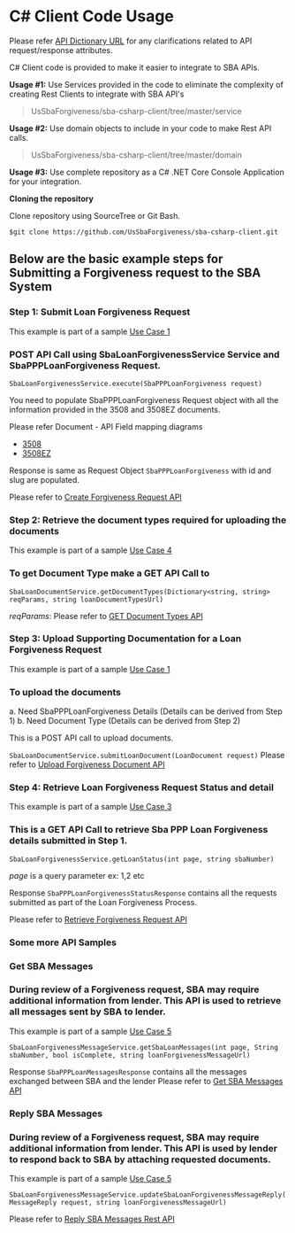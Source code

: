 # C# Client Code Usage

Please refer [API Dictionary URL](https://ussbaforgiveness.github.io/API-Dictionary.html) for any clarifications related to API request/response attributes.

C# Client code is provided to make it easier to integrate to SBA APIs.

**Usage #1:** Use Services provided in the code to eliminate the complexity of creating Rest Clients to integrate with SBA API&#39;s

> UsSbaForgiveness/sba-csharp-client/tree/master/service

**Usage #2:** Use domain objects to include in your code to make Rest API calls.

>UsSbaForgiveness/sba-csharp-client/tree/master/domain

**Usage #3:** Use complete repository as a C# .NET Core Console Application for your integration.

**Cloning the repository**

Clone repository using SourceTree or Git Bash.

`$git clone https://github.com/UsSbaForgiveness/sba-csharp-client.git`

## Below are the basic example steps for Submitting a Forgiveness request to the SBA System ##

### Step 1: Submit Loan Forgiveness Request ###

This example is part of a sample [Use Case 1](https://ussbaforgiveness.github.io/UseCases/usecase1-Submission-of-forgiveness-request.html)

### POST API Call using SbaLoanForgivenessService Service and SbaPPPLoanForgiveness Request. ###

```SbaLoanForgivenessService.execute(SbaPPPLoanForgiveness request)```

You need to populate SbaPPPLoanForgiveness Request object with all the information provided in the 3508 and 3508EZ documents.

Please refer Document - API Field mapping diagrams
- [3508](https://ussbaforgiveness.github.io/DocumentToAPIMappingImages/Form3508/Form-3508-Mapping-of-PDF-Form-to-API-Elements.html)
- [3508EZ](https://ussbaforgiveness.github.io/DocumentToAPIMappingImages/Form3508EZ/Form-3508EZ-Mapping-of-PDF-Form-to-API-Elements.html)

Response is same as Request Object `SbaPPPLoanForgiveness` with id and slug are populated.

Please refer to [Create Forgiveness Request API](https://ussbaforgiveness.github.io/API-Dictionary.html#2-create-forgiveness-request)

### Step 2: Retrieve the document types required for uploading the documents ###

This example is part of a sample [Use Case 4](https://ussbaforgiveness.github.io/UseCases/usecase4-Get-document-types.html)

### To get Document Type make a GET API Call to ###

```SbaLoanDocumentService.getDocumentTypes(Dictionary<string, string> reqParams, string loanDocumentTypesUrl)```

 _reqParams_: Please refer to [GET Document Types API](https://ussbaforgiveness.github.io/API-Dictionary.html)

### Step 3: Upload Supporting Documentation for a Loan Forgiveness Request ###

This example is part of a sample [Use Case 1](https://ussbaforgiveness.github.io/UseCases/usecase1-Submission-of-forgiveness-request.html)

### To upload the documents ###

a. Need SbaPPPLoanForgiveness Details (Details can be derived from Step 1)
b. Need Document Type (Details can be derived from Step 2)

This is a POST API call to upload documents.

```SbaLoanDocumentService.submitLoanDocument(LoanDocument request)```
Please refer to [Upload Forgiveness Document API](https://ussbaforgiveness.github.io/API-Dictionary.html#3-upload-forgiveness-documents)

### Step 4: Retrieve Loan Forgiveness Request Status and detail ###

This example is part of a sample [Use Case 3](https://ussbaforgiveness.github.io/UseCases/usecase3-Get-forgiveness-details.html)

### This is a GET API Call to retrieve Sba PPP Loan Forgiveness details submitted in Step 1. ###

```SbaLoanForgivenessService.getLoanStatus(int page, string sbaNumber)```

_page_ is a query parameter ex: 1,2 etc

Response `SbaPPPLoanForgivenessStatusResponse` contains all the requests submitted as part of the Loan Forgiveness Process.

Please refer to [Retrieve Forgiveness Request API](https://ussbaforgiveness.github.io/API-Dictionary.html#6-get-forgiveness-request-details-using-sba-number)

### Some more API Samples ###

### Get SBA Messages
### During review of a Forgiveness request, SBA may require additional information from lender. This API is used to retrieve all messages sent by SBA to lender. ###

This example is part of a sample [Use Case 5](https://ussbaforgiveness.github.io/UseCases/usecase5-Correctional-Document-Upload.html)

```SbaLoanForgivenessMessageService.getSbaLoanMessages(int page, String sbaNumber, bool isComplete, string loanForgivenessMessageUrl)```

Response `SbaPPPLoanMessagesResponse` contains all the messages exchanged between SBA and the lender
Please refer to [Get SBA Messages API](https://ussbaforgiveness.github.io/API-Dictionary.html#8-get-forgiveness-messages)

### Reply SBA Messages
### During review of a Forgiveness request, SBA may require additional information from lender. This API is used by lender to respond back to SBA by attaching requested documents. ###

This example is part of a sample [Use Case 5](https://ussbaforgiveness.github.io/UseCases/usecase5-Correctional-Document-Upload.html)

```SbaLoanForgivenessMessageService.updateSbaLoanForgivenessMessageReply(MessageReply request, string loanForgivenessMessageUrl)```

Please refer to [Reply SBA Messages Rest API](https://ussbaforgiveness.github.io/API-Dictionary.html#10-reply-to-sba-message)

